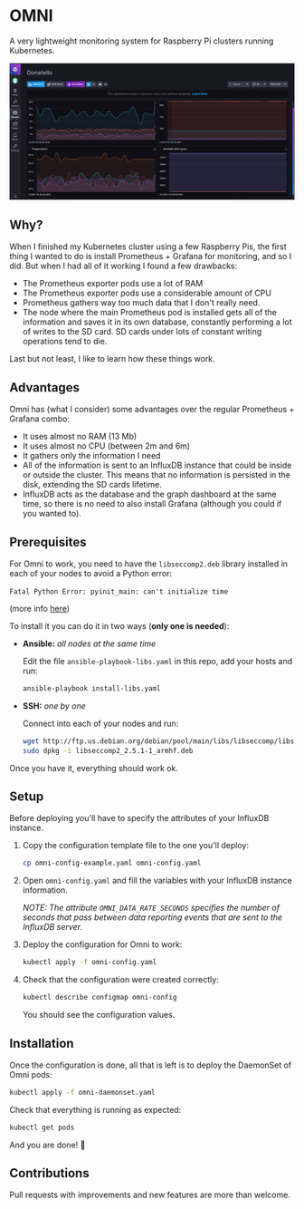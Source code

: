 # OMNI

A very lightweight monitoring system for Raspberry Pi clusters running Kubernetes.

![omni](img/omni_board.png?raw=true "InfluxDB dashboard with Omni data")

## Why?

When I finished my Kubernetes cluster using a few Raspberry Pis, the first thing I wanted to do is install Prometheus + Grafana for monitoring, and so I did. But when I had all of it working I found a few drawbacks:

- The Prometheus exporter pods use a lot of RAM
- The Prometheus exporter pods use a considerable amount of CPU
- Prometheus gathers way too much data that I don't really need.
- The node where the main Prometheus pod is installed gets all of the information and saves it in its own database, constantly performing a lot of writes to the SD card. SD cards under lots of constant writing operations tend to die.

Last but not least, I like to learn how these things work.

## Advantages

Omni has (what I consider) some advantages over the regular Prometheus + Grafana combo:

- It uses almost no RAM (13 Mb)
- It uses almost no CPU (between 2m and 6m)
- It gathers only the information I need
- All of the information is sent to an InfluxDB instance that could be inside or outside the cluster. This means that no information is persisted in the disk, extending the SD cards lifetime.
- InfluxDB acts as the database and the graph dashboard at the same time, so there is no need to also install Grafana (although you could if you wanted to).

## Prerequisites

For Omni to work, you need to have the `libseccomp2.deb` library installed in each of your nodes to avoid a Python error:

`Fatal Python Error: pyinit_main: can't initialize time`

(more info [here](https://github.com/linuxserver/docker-papermerge/issues/4#issuecomment-735236388))

To install it you can do it in two ways (**only one is needed**):

- **Ansible:** *all nodes at the same time*

    Edit the file `ansible-playbook-libs.yaml` in this repo, add your hosts and run:

    ``` bash
    ansible-playbook install-libs.yaml
    ```

- **SSH:** *one by one*

    Connect into each of your nodes and run:

    ``` bash
    wget http://ftp.us.debian.org/debian/pool/main/libs/libseccomp/libseccomp2_2.5.1-1_armhf.deb
    sudo dpkg -i libseccomp2_2.5.1-1_armhf.deb
    ```

Once you have it, everything should work ok.

## Setup

Before deploying you'll have to specify the attributes of your InfluxDB instance.

1. Copy the configuration template file to the one you'll deploy:

    ``` bash
    cp omni-config-example.yaml omni-config.yaml
    ```

2. Open `omni-config.yaml` and fill the variables with your InfluxDB instance information.

    *NOTE: The attribute `OMNI_DATA_RATE_SECONDS` specifies the number of seconds that pass between data reporting events that are sent to the InfluxDB server.*

3. Deploy the configuration for Omni to work:

    ``` bash
    kubectl apply -f omni-config.yaml
    ```

4. Check that the configuration were created correctly:

    ``` bash
    kubectl describe configmap omni-config
    ```

    You should see the configuration values.

## Installation

Once the configuration is done, all that is left is to deploy the DaemonSet of Omni pods:

``` bash
kubectl apply -f omni-daemonset.yaml
```

Check that everything is running as expected:

``` bash
kubectl get pods
```

And you are done! 🎉

## Contributions

Pull requests with improvements and new features are more than welcome.
